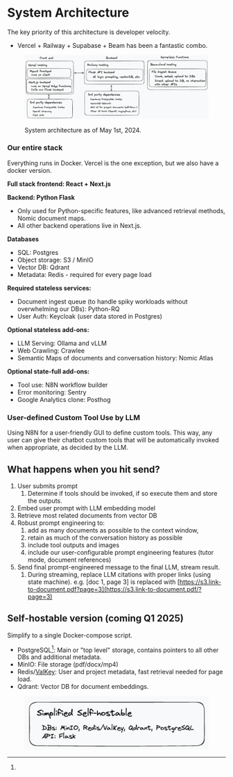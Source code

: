 # System Architecture

The key priority of this architecture is developer velocity.

* Vercel + Railway + Supabase + Beam has been a fantastic combo.

<figure><img src="../.gitbook/assets/CleanShot 2024-05-01 at 09.59.59.png" alt=""><figcaption><p>System architecture as of May 1st, 2024.</p></figcaption></figure>

### Our entire stack

Everything runs in Docker. Vercel is the one exception, but we also have a docker version.&#x20;

**Full stack frontend: React + Next.js**

**Backend: Python Flask**

* Only used for Python-specific features, like advanced retrieval methods, Nomic document maps.&#x20;
* All other backend operations live in Next.js.

**Databases**&#x20;

* SQL: Postgres&#x20;
* Object storage: S3 / MinIO&#x20;
* Vector DB: Qdrant&#x20;
* Metadata: Redis - required for every page load

**Required stateless services:**&#x20;

* Document ingest queue (to handle spiky workloads without overwhelming our DBs): Python-RQ&#x20;
* User Auth: Keycloak (user data stored in Postgres)

**Optional stateless add-ons:**&#x20;

* LLM Serving: Ollama and vLLM&#x20;
* Web Crawling: Crawlee&#x20;
* Semantic Maps of documents and conversation history: Nomic Atlas

**Optional state-full add-ons:**&#x20;

* Tool use: N8N workflow builder&#x20;
* Error monitoring: Sentry&#x20;
* Google Analytics clone: Posthog

### User-defined Custom Tool Use by LLM

Using N8N for a user-friendly GUI to define custom tools. This way, any user can give their chatbot custom tools that will be automatically invoked when appropriate, as decided by the LLM.

## What happens when you hit send?&#x20;

1. User submits prompt
   1. Determine if tools should be invoked, if so execute them and store the outputs.
2. Embed user prompt with LLM embedding model
3. Retrieve most related documents from vector DB
4. Robust prompt engineering to:
   1. add as many documents as possible to the context window,
   2. retain as much of the conversation history as possible
   3. include tool outputs and images
   4. include our user-configurable prompt engineering features (tutor mode, document references)
5. Send final prompt-engineered message to the final LLM, stream result.
   1. During streaming, replace LLM citations with proper links (using state machine). e.g. \[doc 1, page 3] is replaced with [https://s3.link-to-document.pdf?page=3](https://s3.link-to-document.pdf/?page=3)

## Self-hostable version (coming Q1 2025)

Simplify to a single Docker-compose script.

* PostgreSQL[^1]: Main or "top level" storage, contains pointers to all other DBs and additional metadata.&#x20;
* MinIO: File storage (pdf/docx/mp4)&#x20;
* Redis/[ValKey](https://github.com/valkey-io/valkey): User and project metadata, fast retrieval needed for page load.&#x20;
* Qdrant: Vector DB for document embeddings.

<figure><img src="../.gitbook/assets/CleanShot 2024-05-01 at 09.57.08.png" alt=""><figcaption></figcaption></figure>

[^1]: 
